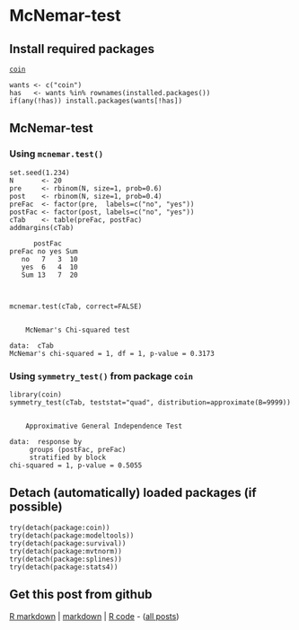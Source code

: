 McNemar-test
=========================

Install required packages
-------------------------

[`coin`](http://cran.r-project.org/package=coin)


    wants <- c("coin")
    has   <- wants %in% rownames(installed.packages())
    if(any(!has)) install.packages(wants[!has])


McNemar-test
-------------------------

### Using `mcnemar.test()`


    set.seed(1.234)
    N       <- 20
    pre     <- rbinom(N, size=1, prob=0.6)
    post    <- rbinom(N, size=1, prob=0.4)
    preFac  <- factor(pre,  labels=c("no", "yes"))
    postFac <- factor(post, labels=c("no", "yes"))
    cTab    <- table(preFac, postFac)
    addmargins(cTab)

          postFac
    preFac no yes Sum
       no   7   3  10
       yes  6   4  10
       Sum 13   7  20



    mcnemar.test(cTab, correct=FALSE)

    
    	McNemar's Chi-squared test
    
    data:  cTab 
    McNemar's chi-squared = 1, df = 1, p-value = 0.3173
    


### Using `symmetry_test()` from package `coin`


    library(coin)
    symmetry_test(cTab, teststat="quad", distribution=approximate(B=9999))

    
    	Approximative General Independence Test
    
    data:  response by
    	 groups (postFac, preFac) 
    	 stratified by block 
    chi-squared = 1, p-value = 0.5055
    


Detach (automatically) loaded packages (if possible)
-------------------------


    try(detach(package:coin))
    try(detach(package:modeltools))
    try(detach(package:survival))
    try(detach(package:mvtnorm))
    try(detach(package:splines))
    try(detach(package:stats4))


Get this post from github
----------------------------------------------

[R markdown](https://github.com/dwoll/RExRepos/raw/master/Rmd/npMcNemar.Rmd) | [markdown](https://github.com/dwoll/RExRepos/raw/master/md/npMcNemar.md) | [R code](https://github.com/dwoll/RExRepos/raw/master/R/npMcNemar.R) - ([all posts](https://github.com/dwoll/RExRepos))
